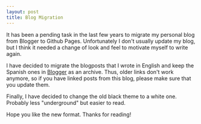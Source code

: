 ```yaml
---
layout: post
title: Blog Migration
---
```


It has been a pending task in the last few years to migrate my personal blog from Blogger to Github Pages. Unfortunately I don't usually update my blog, but I think it needed a change of look and feel to motivate myself to write again.

I have decided to migrate the blogposts that I wrote in English and keep the Spanish ones in [Blogger](http://old.pentester.es) as an archive. Thus, older links don't work anymore, so if you have linked posts from this blog, please make sure that you update them.

Finally, I have decided to change the old black theme to a white one. Probably less "underground" but easier to read.

Hope you like the new format.
Thanks for reading!